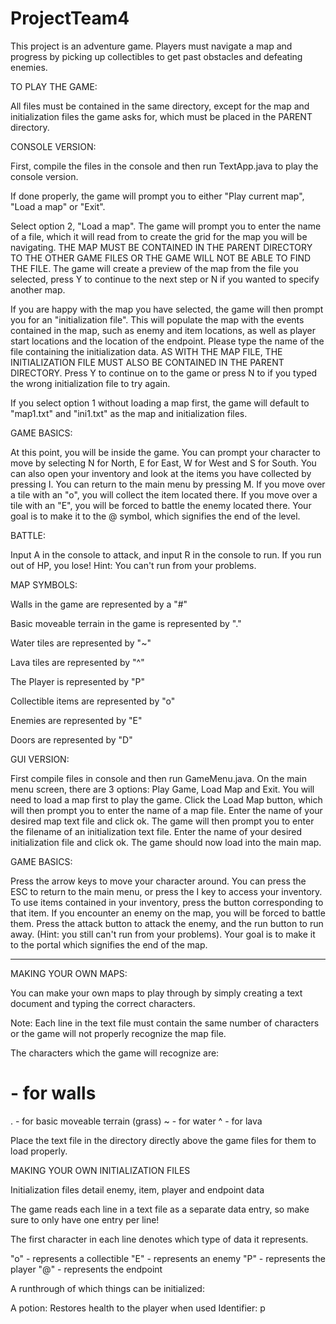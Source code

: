 # ProjectTeam4

This project is an adventure game. Players must navigate a map and progress by picking up collectibles to get past obstacles and defeating enemies.

TO PLAY THE GAME:

All files must be contained in the same directory, except for the map and initialization files the game asks for, which must be placed in the PARENT directory.

CONSOLE VERSION:
 
First, compile the files in the console and then run TextApp.java to play the console version.

If done properly, the game will prompt you to either "Play current map", "Load a map" or "Exit".

Select option 2, "Load a map". The game will prompt you to enter the name of a file, which it will read from to create the grid for the map you will be navigating. THE MAP MUST BE CONTAINED IN THE PARENT DIRECTORY TO THE OTHER GAME FILES OR THE GAME WILL NOT BE ABLE TO FIND THE FILE. The game will create a preview of the map from the file you selected, press Y to continue to the next step or N if you wanted to specify another map.

If you are happy with the map you have selected, the game will then prompt you for an "initialization file". This will populate the map with the events contained in the map, such as enemy and item locations, as well as player start locations and the location of the endpoint. Please type the name of the file containing the initialization data. AS WITH THE MAP FILE, THE INITIALIZATION FILE MUST ALSO BE CONTAINED IN THE PARENT DIRECTORY. Press Y to continue on to the game or press N to if you typed the wrong initialization file to try again.

If you select option 1 without loading a map first, the game will default to "map1.txt" and "ini1.txt" as the map and initialization files.

GAME BASICS:

At this point, you will be inside the game. You can prompt your character to move by selecting N for North, E for East, W for West and S for South. You can also open your inventory and look at the items you have collected by pressing I. You can return to the main menu by pressing M. If you move over a tile with an "o", you will collect the item located there. If you move over a tile with an "E", you will be forced to battle the enemy located there. Your goal is to make it to the @ symbol, which signifies the end of the level.

BATTLE:

Input A in the console to attack, and input R in the console to run. If you run out of HP, you lose!
Hint: You can't run from your problems.

MAP SYMBOLS:

Walls in the game are represented by a "#"

Basic moveable terrain in the game is represented by "."

Water tiles are represented by "~"

Lava tiles are represented by "^"

The Player is represented by "P"

Collectible items are represented by "o"

Enemies are represented by "E"

Doors are represented by "D"


GUI VERSION:

First compile files in console and then run GameMenu.java. On the main menu screen, there are 3 options: Play Game, Load Map and Exit.
You will need to load a map first to play the game. Click the Load Map button, which will then prompt you to enter the name of a map file. Enter the name of your desired map text file and click ok. The game will then prompt you to enter the filename of an initialization text file. Enter the name of your desired initialization file and click ok. The game should now load into the main map.

GAME BASICS:

Press the arrow keys to move your character around. You can press the ESC to return to the main menu, or press the I key to access your inventory. To use items contained in your inventory, press the button corresponding to that item. If you encounter an enemy on the map, you will be forced to battle them. Press the attack button to attack the enemy, and the run button to run away. (Hint: you still can't run from your problems). Your goal is to make it to the portal which signifies the end of the map.

****************************************************************************************************************************************

MAKING YOUR OWN MAPS:

You can make your own maps to play through by simply creating a text document and typing the correct characters.

Note: Each line in the text file must contain the same number of characters or the game will not properly recognize the map file.

The characters which the game will recognize are:

# - for walls
. - for basic moveable terrain (grass)
~ - for water
^ - for lava

Place the text file in the directory directly above the game files for them to load properly.


MAKING YOUR OWN INITIALIZATION FILES

Initialization files detail enemy, item, player and endpoint data

The game reads each line in a text file as a separate data entry, so make sure to only have one entry per line!

The first character in each line denotes which type of data it represents.

"o" - represents a collectible
"E" - represents an enemy
"P" - represents the player
"@" - represents the endpoint

A runthrough of which things can be initialized:

A potion:
Restores health to the player when used
Identifier: p
